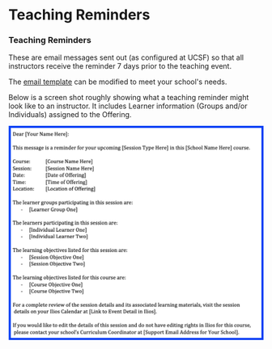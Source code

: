# Teaching Reminders

### Teaching Reminders

These are email messages sent out \(as configured at UCSF\) so that all instructors receive the reminder 7 days prior to the teaching event.

The [email template](https://iliosproject.gitbook.io/ilios-user-guide/additional-information/alert-and-email-templates) can be modified to meet your school's needs.

Below is a screen shot roughly showing what a teaching reminder might look like to an instructor. It includes Learner information \(Groups and/or Individuals\) assigned to the Offering. 

![Teaching reminder sample](../../images/teaching_reminders/reminder_example.png)

